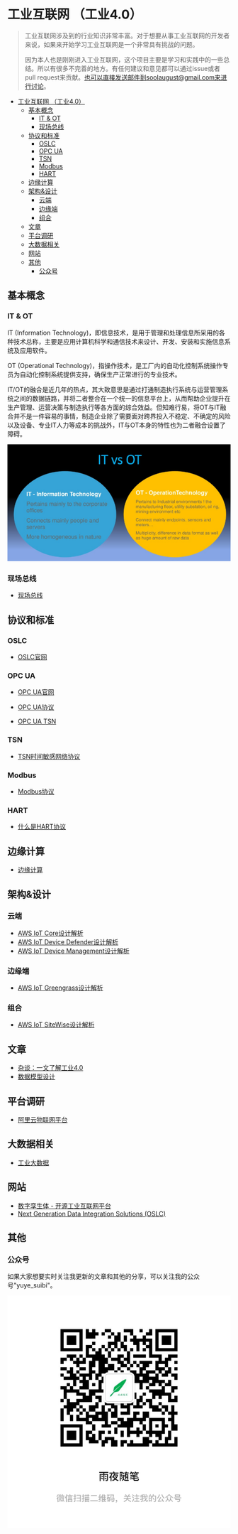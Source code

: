 # 工业互联网 （工业4.0）

> 工业互联网涉及到的行业知识非常丰富。对于想要从事工业互联网的开发者来说，如果来开始学习工业互联网是一个非常具有挑战的问题。
>
> 因为本人也是刚刚进入工业互联网，这个项目主要是学习和实践中的一些总结。所以有很多不完善的地方。有任何建议和意见都可以通过issue或者pull request来贡献。也可以直接发送邮件到soolaugust@gmail.com来进行讨论。

- [工业互联网 （工业4.0）](#工业互联网-工业40)
  - [基本概念](#基本概念)
    - [IT & OT](#it--ot)
    - [现场总线](#现场总线)
  - [协议和标准](#协议和标准)
    - [OSLC](#oslc)
    - [OPC UA](#opc-ua)
    - [TSN](#tsn)
    - [Modbus](#modbus)
    - [HART](#hart)
  - [边缘计算](#边缘计算)
  - [架构&设计](#架构设计)
    - [云端](#云端)
    - [边缘端](#边缘端)
    - [组合](#组合)
  - [文章](#文章)
  - [平台调研](#平台调研)
  - [大数据相关](#大数据相关)
  - [网站](#网站)
  - [其他](#其他)
    - [公众号](#公众号)

## 基本概念

### IT & OT

IT (Information Technology)，即信息技术，是用于管理和处理信息所采用的各种技术总称，主要是应用计算机科学和通信技术来设计、开发、安装和实施信息系统及应用软件。

OT (Operational Technology)，指操作技术，是工厂内的自动化控制系统操作专员为自动化控制系统提供支持，确保生产正常进行的专业技术。

IT/OT的融合是近几年的热点，其大致意思是通过打通制造执行系统与运营管理系统之间的数据链路，并将二者整合在一个统一的信息平台上，从而帮助企业提升在生产管理、运营决策与制造执行等各方面的综合效益。但知难行易，将OT与IT融合并不是一件容易的事情，制造企业除了需要面对跨界投入不稳定、不确定的风险以及设备、专业IT人力等成本的挑战外，IT与OT本身的特性也为二者融合设置了障碍。

![](resources/imgs/it_vs_ot.png)

### 现场总线

* [现场总线](docs/basic/field_bus.md)

## 协议和标准

### OSLC

* [OSLC官网](https://open-services.net/)

### OPC UA

* [OPC UA官网](https://opcfoundation.org/about/opc-technologies/opc-ua/)

* [OPC UA协议](docs/protocols/opc_ua_guide.md)

* [OPC UA TSN](docs/protocols/opc_ua_tsn.md)

### TSN

* [TSN时间敏感网络协议](docs/protocols/tsn.md)

### Modbus

* [Modbus协议](docs/protocols/modbus.md)

### HART

* [什么是HART协议](docs/protocols/hart.md)

## 边缘计算

* [边缘计算](docs/edge-computing/README.md)

## 架构&设计

### 云端

* [AWS IoT Core设计解析](docs/architectures/cloud/aws_iot_core.md)
* [AWS IoT Device Defender设计解析](docs/architectures/cloud/aws_iot_device_defender.md)
* [AWS IoT Device Management设计解析](docs/architectures/cloud/aws_iot_device_management.md)

### 边缘端

* [AWS IoT Greengrass设计解析](docs/architectures/edge/aws_iot_greengrass.md)

### 组合

* [AWS IoT SiteWise设计解析](docs/architectures/aggregation/aws_iot_sitewise.md)

## 文章

* [杂谈：一文了解工业4.0](docs/articles/iiot4.0_guide.md)
* [数据模型设计](docs/articles/ibm_iot.md)

## 平台调研

* [阿里云物联网平台](docs/platforms/aliyun_iot_platform)

## 大数据相关

* [工业大数据](docs/big-data/reference.md)

## 网站

* [数字孪生体 - 开源工业互联网平台](https://digitaltwin.openii.cn/)
* [Next Generation Data Integration Solutions (OSLC)](https://koneksys.com/)

## 其他

### 公众号

如果大家想要实时关注我更新的文章和其他的分享，可以关注我的公众号"yuye_suibi"。

![](resources/imgs/gongzhonghao.jpg)